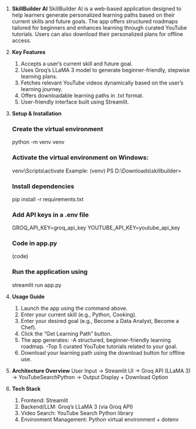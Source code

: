  1. **SkillBuilder AI**
    SkillBuilder AI is a web-based application designed to help learners generate personalized learning paths based on their current skills and future goals. The app offers structured roadmaps tailored for beginners and enhances learning through curated YouTube tutorials. Users can also download their personalized plans for offline access.

2. **Key Features**
   1. Accepts a user’s current skill and future goal.
   2. Uses Groq’s LLaMA 3 model to generate beginner-friendly, stepwise learning plans.
   3. Fetches relevant YouTube videos dynamically based on the user’s learning journey.
   4. Offers downloadable learning paths in .txt format.
   5. User-friendly interface built using Streamlit.

3. **Setup & Installation**
   ### Create the virtual environment
   python -m venv venv
   ### Activate the virtual environment on Windows:
   venv\Scripts\activate  Example: (venv) PS D:\Downloads\skillbuilder>
   ### Install dependencies
   pip install -r requirements.txt
   ### Add API keys in a .env file
   GROQ_API_KEY=groq_api_key
   YOUTUBE_API_KEY=youtube_api_key
   ### Code in app.py
   (code)
   ### Run the application using
   streamlit run app.py

4. **Usage Guide**
   1. Launch the app using the command above.
   2. Enter your current skill (e.g., Python, Cooking).
   3. Enter your desired goal (e.g., Become a Data Analyst, Become a Chef).
   4. Click the “Get Learning Path” button.
   5. The app generates:
      -A structured, beginner-friendly learning roadmap.
      -Top 5 curated YouTube tutorials related to your goal.
   6. Download your learning path using the download button for offline use.
   
6. **Architecture Overview**
    User Input -> Streamlit UI -> Groq API (LLaMA 3) -> YouTubeSearchPython -> Output Display + Download Option
   
7. **Tech Stack**
   1. Frontend: Streamlit
   2. Backend/LLM: Groq’s LLaMA 3 (via Groq API)
   3. Video Search: YouTube Search Python library
   4. Environment Management: Python virtual environment + dotenv
      
   
   
   




   
   


   
   


   
   

